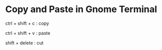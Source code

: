 # Copy and Paste in Gnome Terminal

ctrl + shift + c : copy

ctrl + shift + v : paste

shift + delete : cut